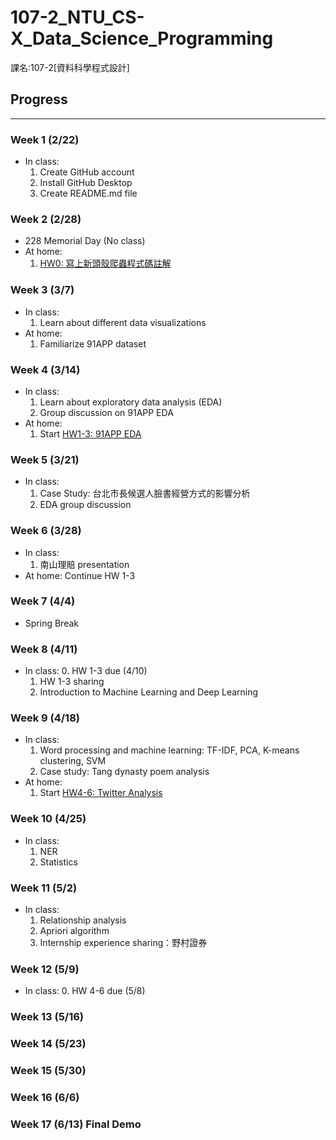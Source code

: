 # 107-2_NTU_CS-X_Data_Science_Programming

課名:107-2[資料科學程式設計]

## Progress
---
### Week 1 (2/22)
* In class:
  1. Create GitHub account
  2. Install GitHub Desktop
  3. Create README.md file
### Week 2 (2/28)
* 228 Memorial Day (No class)
* At home:
  1. [HW0: 寫上新頭殼爬蟲程式碼註解](https://github.com/kharryyanto/107-2-NTU-CS-X-Data-Science-Programming/blob/master/HW0.ipynb)
### Week 3 (3/7)
* In class:
  1. Learn about different data visualizations
* At home:
  1. Familiarize 91APP dataset
### Week 4 (3/14)
* In class:
  1. Learn about exploratory data analysis (EDA)
  2. Group discussion on 91APP EDA
* At home:
  1. Start [HW1-3: 91APP EDA](https://github.com/kharryyanto/107-2-NTU-CS-X-Data-Science-Programming/blob/master/91APP%20HW.ipynb)
### Week 5 (3/21)
* In class:
  1. Case Study: 台北市長候選人臉書經營方式的影響分析
  2. EDA group discussion
### Week 6 (3/28)
* In class:
  1. 南山理賠 presentation
* At home: Continue HW 1-3
### Week 7 (4/4) 
* Spring Break
### Week 8 (4/11)
* In class:
  0. HW 1-3 due (4/10)
  1. HW 1-3 sharing
  2. Introduction to Machine Learning and Deep Learning
### Week 9 (4/18)
* In class:
  1. Word processing and machine learning: TF-IDF, PCA, K-means clustering, SVM
  2. Case study: Tang dynasty poem analysis
* At home:
  1. Start [HW4-6: Twitter Analysis](https://github.com/kharryyanto/107-2-NTU-CS-X-Data-Science-Programming/blob/master/Twitter.ipynb)
### Week 10 (4/25)
* In class:
  1. NER
  2. Statistics
### Week 11 (5/2)
* In class:
  1. Relationship analysis
  2. Apriori algorithm
  3. Internship experience sharing：野村證券
### Week 12 (5/9)
* In class:
  0. HW 4-6 due (5/8)
### Week 13 (5/16)
### Week 14 (5/23)
### Week 15 (5/30)
### Week 16 (6/6)
### Week 17 (6/13) Final Demo
